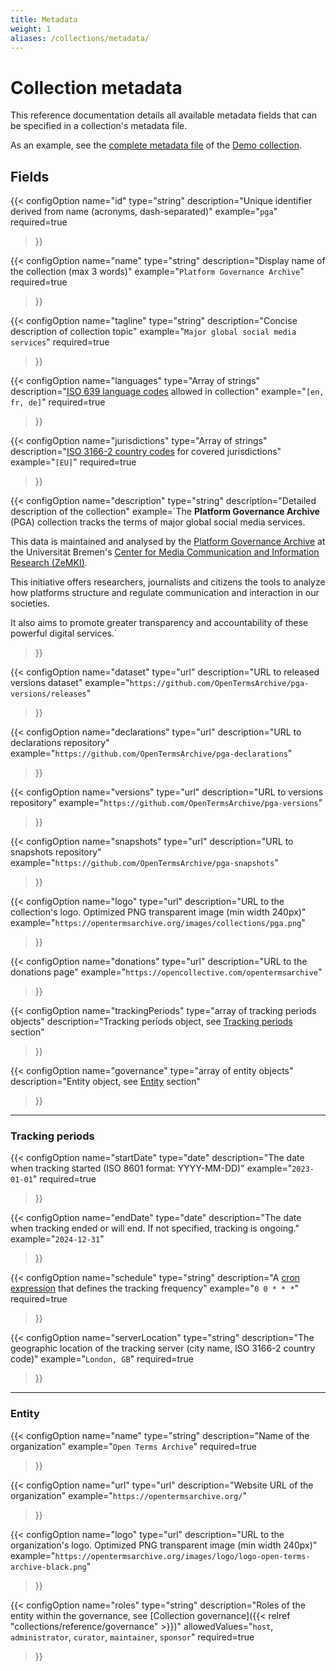 ```yaml
---
title: Metadata
weight: 1
aliases: /collections/metadata/
---
```


# Collection metadata

This reference documentation details all available metadata fields that can be specified in a collection's metadata file.

As an example, see the [complete metadata file](https://github.com/OpenTermsArchive/demo-declarations/blob/main/metadata.yml) of the [Demo collection](https://github.com/OpenTermsArchive/demo-declarations).


## Fields

{{< configOption
    name="id"
    type="string"
    description="Unique identifier derived from name (acronyms, dash-separated)"
    example="`pga`"
    required=true
>}}

{{< configOption
    name="name"
    type="string"
    description="Display name of the collection (max 3 words)"
    example="`Platform Governance Archive`"
    required=true
>}}

{{< configOption
    name="tagline"
    type="string"
    description="Concise description of collection topic"
    example="`Major global social media services`"
    required=true
>}}

{{< configOption
    name="languages"
    type="Array of strings"
    description="[ISO 639 language codes](https://en.wikipedia.org/wiki/ISO_639) allowed in collection"
    example="`[en, fr, de]`"
    required=true
>}}

{{< configOption
    name="jurisdictions"
    type="Array of strings"
    description="[ISO 3166-2 country codes](https://en.wikipedia.org/wiki/ISO_3166-2) for covered jurisdictions"
    example="`[EU]`"
    required=true
>}}

{{< configOption
    name="description"
    type="string"
    description="Detailed description of the collection"
    example=`The **Platform Governance Archive** (PGA) collection tracks the terms of major global social media services.

This data is maintained and analysed by the [Platform Governance Archive](https://www.platformgovernancearchive.org/) at the Universität Bremen's [Center for Media Communication and Information Research (ZeMKI)](https://www.uni-bremen.de/zemki).

This initiative offers researchers, journalists and citizens the tools to analyze how platforms structure and regulate communication and interaction in our societies.

It also aims to promote greater transparency and accountability of these powerful digital services.`
>}}
  
{{< configOption
    name="dataset"
    type="url"
    description="URL to released versions dataset"
    example="`https://github.com/OpenTermsArchive/pga-versions/releases`"
>}}

{{< configOption
    name="declarations"
    type="url"
    description="URL to declarations repository"
    example="`https://github.com/OpenTermsArchive/pga-declarations`"
>}}

{{< configOption
    name="versions"
    type="url"
    description="URL to versions repository"
    example="`https://github.com/OpenTermsArchive/pga-versions`"
>}}

{{< configOption
    name="snapshots"
    type="url"
    description="URL to snapshots repository"
    example="`https://github.com/OpenTermsArchive/pga-snapshots`"
>}}

{{< configOption
    name="logo"
    type="url"
    description="URL to the collection's logo. Optimized PNG transparent image (min width 240px)"
    example="`https://opentermsarchive.org/images/collections/pga.png`"
>}}

{{< configOption
    name="donations"
    type="url"
    description="URL to the donations page"
    example="`https://opencollective.com/opentermsarchive`"
>}}

{{< configOption
    name="trackingPeriods"
    type="array of tracking periods objects"
    description="Tracking periods object, see [Tracking periods](#tracking-periods) section"
>}}

{{< configOption
    name="governance"
    type="array of entity objects"
    description="Entity object, see [Entity](#entity) section"
>}}

---

### Tracking periods

{{< configOption
    name="startDate"
    type="date"
    description="The date when tracking started (ISO 8601 format: YYYY-MM-DD)"
    example="`2023-01-01`"
    required=true
>}}

{{< configOption
    name="endDate"
    type="date"
    description="The date when tracking ended or will end. If not specified, tracking is ongoing."
    example="`2024-12-31`"
>}}

{{< configOption
    name="schedule"
    type="string"
    description="A [cron expression](https://en.wikipedia.org/wiki/Cron#Cron_expression) that defines the tracking frequency"
    example="`0 0 * * *`"
    required=true
>}}

{{< configOption
    name="serverLocation"
    type="string"
    description="The geographic location of the tracking server (city name, ISO 3166-2 country code)"
    example="`London, GB`"
    required=true
>}}

---

### Entity

{{< configOption
    name="name"
    type="string"
    description="Name of the organization"
    example="`Open Terms Archive`"
    required=true
>}}

{{< configOption
    name="url"
    type="url"
    description="Website URL of the organization"
    example="`https://opentermsarchive.org/`"
>}}

{{< configOption
    name="logo"
    type="url"
    description="URL to the organization's logo. Optimized PNG transparent image (min width 240px)"
    example="`https://opentermsarchive.org/images/logo/logo-open-terms-archive-black.png`"
>}}

{{< configOption
    name="roles"
    type="string"
    description="Roles of the entity within the governance, see [Collection governance]({{< relref \"collections/reference/governance\" >}})"
    allowedValues="`host`, `administrator`, `curator`, `maintainer`, `sponsor`"
    required=true
>}}
